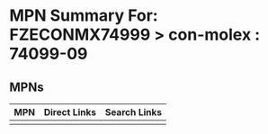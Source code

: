 



# MPN Summary For: FZECONMX74999 > con-molex : 74099-09

## MPNs
  

|MPN|Direct Links|Search Links|
| :--- | :--- | :--- |
||||
